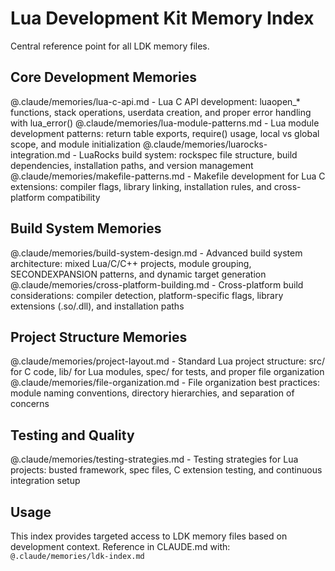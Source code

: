 # Lua Development Kit Memory Index

Central reference point for all LDK memory files.

## Core Development Memories

@.claude/memories/lua-c-api.md - Lua C API development: luaopen_* functions, stack operations, userdata creation, and proper error handling with lua_error()
@.claude/memories/lua-module-patterns.md - Lua module development patterns: return table exports, require() usage, local vs global scope, and module initialization
@.claude/memories/luarocks-integration.md - LuaRocks build system: rockspec file structure, build dependencies, installation paths, and version management
@.claude/memories/makefile-patterns.md - Makefile development for Lua C extensions: compiler flags, library linking, installation rules, and cross-platform compatibility

## Build System Memories

@.claude/memories/build-system-design.md - Advanced build system architecture: mixed Lua/C/C++ projects, module grouping, SECONDEXPANSION patterns, and dynamic target generation
@.claude/memories/cross-platform-building.md - Cross-platform build considerations: compiler detection, platform-specific flags, library extensions (.so/.dll), and installation paths

## Project Structure Memories

@.claude/memories/project-layout.md - Standard Lua project structure: src/ for C code, lib/ for Lua modules, spec/ for tests, and proper file organization
@.claude/memories/file-organization.md - File organization best practices: module naming conventions, directory hierarchies, and separation of concerns

## Testing and Quality

@.claude/memories/testing-strategies.md - Testing strategies for Lua projects: busted framework, spec files, C extension testing, and continuous integration setup

## Usage

This index provides targeted access to LDK memory files based on development context.
Reference in CLAUDE.md with: `@.claude/memories/ldk-index.md`